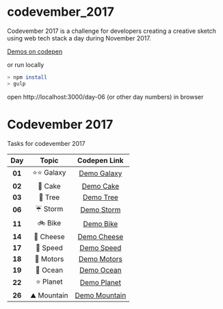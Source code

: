 # codevember_2017
Codevember 2017 is a challenge for developers creating a creative sketch using web tech stack a day during November 2017. 


[Demos on codepen](https://codepen.io/alicepopoff/pens/public/)

or run locally

```sh
> npm install
> gulp
```
open http://localhost:3000/day-06 (or other day numbers) in browser

# Codevember 2017

Tasks for codevember 2017

| Day   | Topic | Codepen Link|
|:-----:|:-----:|:-------:|
| **01** | :star::star: Galaxy | [Demo Galaxy](https://codepen.io/alicepopoff/pen/KZvbEZ) |
| **02** | :cake: Cake | [Demo Cake](https://codepen.io/alicepopoff/pen/WdEjKa) |
| **03** | :deciduous_tree: Tree | [Demo Tree](https://codepen.io/alicepopoff/pen/xpPVob) |
| **06** | :umbrella: Storm | [Demo Storm](https://codepen.io/alicepopoff/pen/LeePQK) |
| **11** | :bike: Bike | [Demo Bike](https://codepen.io/alicepopoff/pen/xpYGGW) |
| **14** | :cheese: Cheese | [Demo Cheese](https://codepen.io/alicepopoff/pen/ppdXjx) |
| **17** | :car: Speed | [Demo Speed](https://codepen.io/alicepopoff/pen/wpyOrq) |
| **18** | :car: Motors | [Demo Motors](https://codepen.io/alicepopoff/pen/Ozvyxp) |
| **19** | :ocean: Ocean | [Demo Ocean](https://codepen.io/alicepopoff/pen/JMLpNM) |
| **22** | :star: Planet | [Demo Planet](https://codepen.io/alicepopoff/pen/xpjxqQ) |
| **26** | :mountain: Mountain | [Demo Mountain](https://codepen.io/alicepopoff/pen/XVVmvd) |

